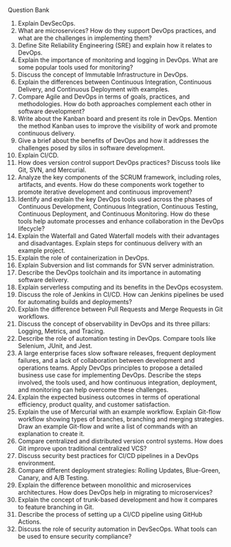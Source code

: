 Question Bank

1. Explain DevSecOps.
1. What are microservices? How do they support DevOps practices, and what are the challenges in implementing them?  
1. Define Site Reliability Engineering (SRE) and explain how it relates to DevOps.  
1. Explain the importance of monitoring and logging in DevOps. What are some popular tools used for monitoring?  
1. Discuss the concept of Immutable Infrastructure in DevOps.  
1. Explain the differences between Continuous Integration, Continuous Delivery, and Continuous Deployment with examples.  
1. Compare Agile and DevOps in terms of goals, practices, and methodologies. How do both approaches complement each other in software development?  
1. Write about the Kanban board and present its role in DevOps. Mention the method Kanban uses to improve the visibility of work and promote continuous delivery.  
1. Give a brief about the benefits of DevOps and how it addresses the challenges posed by silos in software development.  
1. Explain CI/CD.  
1. How does version control support DevOps practices? Discuss tools like Git, SVN, and Mercurial.  
1. Analyze the key components of the SCRUM framework, including roles, artifacts, and events. How do these components work together to promote iterative development and continuous improvement?  
1. Identify and explain the key DevOps tools used across the phases of Continuous Development, Continuous Integration, Continuous Testing, Continuous Deployment, and Continuous Monitoring. How do these tools help automate processes and enhance collaboration in the DevOps lifecycle?  
1. Explain the Waterfall and Gated Waterfall models with their advantages and disadvantages. Explain steps for continuous delivery with an example project.  
1. Explain the role of containerization in DevOps. 
1. Explain Subversion and list commands for SVN server administration.  
1. Describe the DevOps toolchain and its importance in automating software delivery.  
1. Explain serverless computing and its benefits in the DevOps ecosystem.  
1. Discuss the role of Jenkins in CI/CD. How can Jenkins pipelines be used for automating builds and deployments? 
1. Explain the difference between Pull Requests and Merge Requests in Git workflows.  
1. Discuss the concept of observability in DevOps and its three pillars: Logging, Metrics, and Tracing.  
1. Describe the role of automation testing in DevOps. Compare tools like Selenium, JUnit, and Jest.  
1. A large enterprise faces slow software releases, frequent deployment failures, and a lack of collaboration between development and operations teams. Apply DevOps principles to propose a detailed business use case for implementing DevOps. Describe the steps involved, the tools used, and how continuous integration, deployment, and monitoring can help overcome these challenges. 
1. Explain the expected business outcomes in terms of operational efficiency, product quality, and customer satisfaction.  
1. Explain the use of Mercurial with an example workflow. Explain Git-flow workflow showing types of branches, branching and merging strategies. Draw an example Git-flow and write a list of commands with an explanation to create it.  
1. Compare centralized and distributed version control systems. How does Git improve upon traditional centralized VCS?  
1. Discuss security best practices for CI/CD pipelines in a DevOps environment.  
1. Compare different deployment strategies: Rolling Updates, Blue-Green, Canary, and A/B Testing.  
1. Explain the difference between monolithic and microservices architectures. How does DevOps help in migrating to microservices?  
1. Explain the concept of trunk-based development and how it compares to feature branching in Git.  
1. Describe the process of setting up a CI/CD pipeline using GitHub Actions.  
1. Discuss the role of security automation in DevSecOps. What tools can be used to ensure security compliance?  

